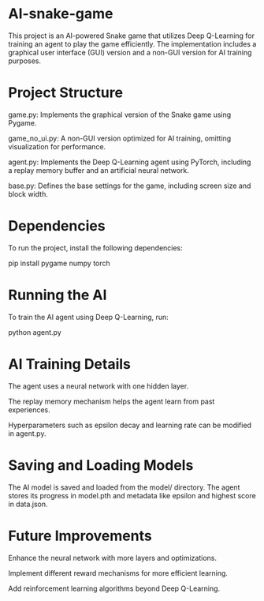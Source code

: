 # AI-snake-game

This project is an AI-powered Snake game that utilizes Deep Q-Learning for training an agent to play the game efficiently. The implementation includes a graphical user interface (GUI) version and a non-GUI version for AI training purposes.

# Project Structure

game.py: Implements the graphical version of the Snake game using Pygame.

game_no_ui.py: A non-GUI version optimized for AI training, omitting visualization for performance.

agent.py: Implements the Deep Q-Learning agent using PyTorch, including a replay memory buffer and an artificial neural network.

base.py: Defines the base settings for the game, including screen size and block width.

# Dependencies

To run the project, install the following dependencies:

pip install pygame numpy torch

# Running the AI

To train the AI agent using Deep Q-Learning, run:

python agent.py

# AI Training Details

The agent uses a neural network with one hidden layer.

The replay memory mechanism helps the agent learn from past experiences.

Hyperparameters such as epsilon decay and learning rate can be modified in agent.py.

# Saving and Loading Models

The AI model is saved and loaded from the model/ directory. The agent stores its progress in model.pth and metadata like epsilon and highest score in data.json.

# Future Improvements

Enhance the neural network with more layers and optimizations.

Implement different reward mechanisms for more efficient learning.

Add reinforcement learning algorithms beyond Deep Q-Learning.
